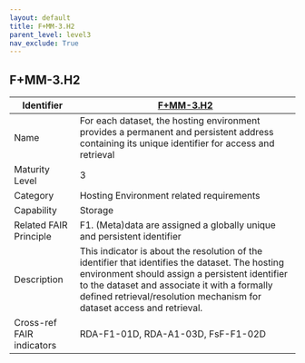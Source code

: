 ```yaml
---
layout: default
title: F+MM-3.H2
parent_level: level3
nav_exclude: True
---
```


## F+MM-3.H2

| Identifier | [F+MM-3.H2](https://github.com/FAIRplus/Data-Maturity/edit/v0.3/docs/_indicators/I.%20F+MM-3.H2.md) |
| --------- | ----------|
| Name | For each dataset, the hosting environment provides a permanent and persistent address containing its unique identifier for access and retrieval |
| Maturity Level | 3 |
| Category | Hosting Environment related requirements |
| Capability | Storage |
| Related FAIR Principle | F1. (Meta)data are assigned a globally unique and persistent identifier |
| Description | This indicator is about the resolution of the identifier that identifies the dataset. The hosting environment should assign a persistent identifier to the dataset and associate it with a formally defined retrieval/resolution mechanism for dataset access and retrieval.  |
| Cross-ref FAIR indicators | RDA-F1-01D, RDA-A1-03D, FsF-F1-02D|
